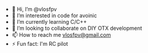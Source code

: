 - 👋 Hi, I’m @vlosfpv
- 👀 I’m interested in code for avoinic
- 🌱 I’m currently learning C/C++
- 💞️ I’m looking to collaborate on DIY OTX development
- 📫 How to reach me vlosfpv@gmail.com
- ⚡ Fun fact: I'm RC pilot

<!---
vlosfpv/vlosfpv is a ✨ special ✨ repository because its `README.md` (this file) appears on your GitHub profile.
You can click the Preview link to take a look at your changes.
--->
